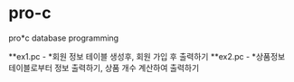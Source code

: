 # pro-c
pro*c database programming

**ex1.pc - *회원 정보 테이블 생성후, 회원 가입 후 출력하기
**ex2.pc - *상품정보 테이블로부터 정보 출력하기, 상품 개수 계산하여 출력하기
